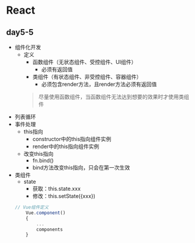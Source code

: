 # React

## day5-5
* 组件化开发
    * 定义
        * 函数组件（无状态组件、受控组件、UI组件）
            * 必须有返回值
        * 类组件（有状态组件、非受控组件、容器组件）
            * 必须包含render方法，且render方法必须有返回值
        > 尽量使用函数组件，当函数组件无法达到想要的效果时才使用类组件
* 列表循环
* 事件处理
    * this指向
        * constructor中的this指向组件实例
        * render中的this指向组件实例
    * 改变this指向
        * fn.bind()
        * bind方法改变this指向，只会在第一次生效
* 类组件
    * state
        * 获取：this.state.xxx
        * 修改：this.setState({xxx})
    ```js
    // Vue组件定义
        Vue.component()
        {
            ...
            components
        }
    ```